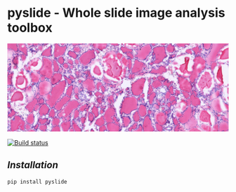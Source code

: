 # **pyslide - Whole slide image analysis toolbox**	

![pyslide-banner](./docs/wsi-thyroid-fs-slide.png)	

[![Build status](https://travis-ci.org/PingjunChen/pyslide.svg?master)](https://travis-ci.org/PingjunChen)		


## *Installation*
```
pip install pyslide
```
